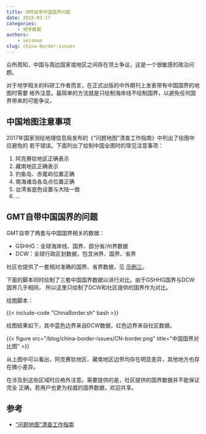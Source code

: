 ```yaml
---
title: GMT自带中国国界问题
date: 2018-03-17
categories:
    - 地学数据
authors:
    - seisman
slug: china-border-issues
---
```


众所周知，中国与周边国家或地区之间存在领土争议，这是一个很敏感的政治问题。

对于地学相关的科研工作者而言，在正式出版的中外期刊上发表带有中国国界的地图时需要
格外注意。最简单的方法就是只绘制海岸线不绘制国界，以避免任何国界带来的可能争议。

## 中国地图注意事项

2017年国家测绘地理信息局发布的《“问题地图”清查工作指南》中列出了绘图中应避免的
若干错误。下面列出了绘制中国全图时的常见注意事项：

1. 阿克赛钦地区正确表示
2. 藏南地区正确表示
3. 钓鱼岛、赤尾屿位置正确
4. 南海诸岛各岛点位置正确
5. 台湾省底色设置与大陆一致
6. ...

## GMT自带中国国界的问题

GMT自带了两套与中国国界相关的数据：

- GSHHG：全球海岸线、国界、部分省/州界数据
- DCW：全球行政区划数据，包含洲界、国界、省界

社区也提供了一套相对准确的国界、省界数据，见 [示例三](/example/ex003)。

下面的脚本同时绘制了三套中国国界数据以进行对比。由于GSHHG国界与DCW国界几乎相同，
所以这里只绘制了DCW和社区提供的国界作为对比。

绘图脚本：

{{< include-code "ChinaBorder.sh" bash >}}

绘图结果如下，其中蓝色边界来自DCW数据，红色边界来自社区数据。

{{< figure src="/blog/china-border-issues/CN-border.png" title="中国国界对比图" >}}

从上图中可以看出，阿克赛钦地区、藏南地区边界均存在明显差异，其他地方也存在微小差异。

在涉及到这些区域时应格外注意。需要提供的是，社区提供的国界数据并不能保证完全
正确，若用户也更为权威的国界数据，欢迎共享。

## 参考

- [“问题地图”清查工作指南](http://www.iap.cas.cn/xwzx/tzgg/201709/P020170911372769133133.pdf)
